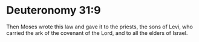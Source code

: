 # Deuteronomy 31:9

Then Moses wrote this law and gave it to the priests, the sons of Levi, who carried the ark of the covenant of the Lord, and to all the elders of Israel.
